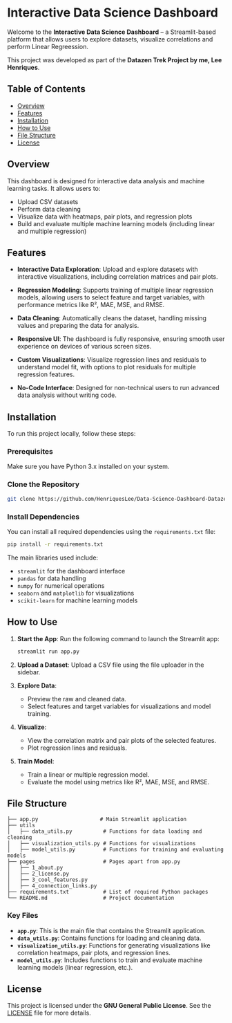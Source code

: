 # Interactive Data Science Dashboard

Welcome to the **Interactive Data Science Dashboard** – a Streamlit-based platform that allows users to explore datasets, visualize correlations and perform Linear Regreession.

This project was developed as part of the **Datazen Trek Project by me, Lee Henriques**.

## Table of Contents

- [Overview](#overview)
- [Features](#features)
- [Installation](#installation)
- [How to Use](#how-to-use)
- [File Structure](#file-structure)
- [License](#license)

## Overview

This dashboard is designed for interactive data analysis and machine learning tasks. It allows users to:
- Upload CSV datasets
- Perform data cleaning
- Visualize data with heatmaps, pair plots, and regression plots
- Build and evaluate multiple machine learning models (including linear and multiple regression)

## Features

- **Interactive Data Exploration**: Upload and explore datasets with interactive visualizations, including correlation matrices and pair plots.
  
- **Regression Modeling**: Supports training of multiple linear regression models, allowing users to select feature and target variables, with performance metrics like R², MAE, MSE, and RMSE.
  
- **Data Cleaning**: Automatically cleans the dataset, handling missing values and preparing the data for analysis.
  
- **Responsive UI**: The dashboard is fully responsive, ensuring smooth user experience on devices of various screen sizes.
  
- **Custom Visualizations**: Visualize regression lines and residuals to understand model fit, with options to plot residuals for multiple regression features.
  
- **No-Code Interface**: Designed for non-technical users to run advanced data analysis without writing code.

## Installation

To run this project locally, follow these steps:

### Prerequisites
Make sure you have Python 3.x installed on your system.

### Clone the Repository
```bash
git clone https://github.com/HenriquesLee/Data-Science-Dashboard-Datazen_Trek.git
```

### Install Dependencies
You can install all required dependencies using the `requirements.txt` file:
```bash
pip install -r requirements.txt
```

The main libraries used include:
- `streamlit` for the dashboard interface
- `pandas` for data handling
- `numpy` for numerical operations
- `seaborn` and `matplotlib` for visualizations
- `scikit-learn` for machine learning models

## How to Use

1. **Start the App**:
   Run the following command to launch the Streamlit app:
   ```bash
   streamlit run app.py
   ```

2. **Upload a Dataset**:
   Upload a CSV file using the file uploader in the sidebar.

3. **Explore Data**:
   - Preview the raw and cleaned data.
   - Select features and target variables for visualizations and model training.

4. **Visualize**:
   - View the correlation matrix and pair plots of the selected features.
   - Plot regression lines and residuals.

5. **Train Model**:
   - Train a linear or multiple regression model.
   - Evaluate the model using metrics like R², MAE, MSE, and RMSE.

## File Structure

```
├── app.py                    # Main Streamlit application
├── utils
│   ├── data_utils.py          # Functions for data loading and cleaning
│   ├── visualization_utils.py # Functions for visualizations
│   ├── model_utils.py         # Functions for training and evaluating models
├── pages                      # Pages apart from app.py
│   ├── 1_about.py         
│   ├── 2_license.py 
│   ├── 3_cool_features.py
│   ├── 4_connection_links.py
├── requirements.txt           # List of required Python packages
└── README.md                  # Project documentation
```

### Key Files

- **`app.py`**: This is the main file that contains the Streamlit application.
- **`data_utils.py`**: Contains functions for loading and cleaning data.
- **`visualization_utils.py`**: Functions for generating visualizations like correlation heatmaps, pair plots, and regression lines.
- **`model_utils.py`**: Includes functions to train and evaluate machine learning models (linear regression, etc.).

## License

This project is licensed under the **GNU General Public License**. See the [LICENSE](LICENSE) file for more details.
